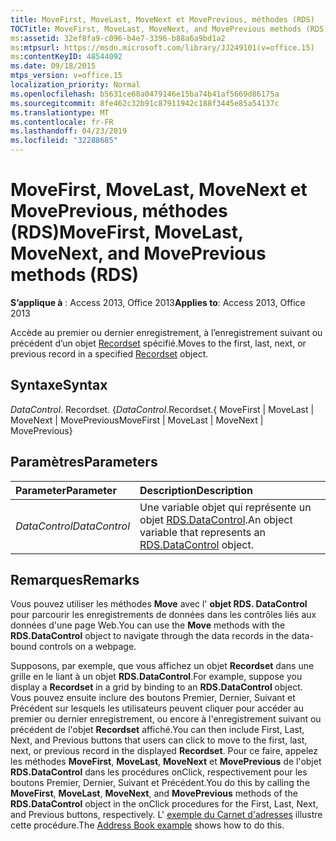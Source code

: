 ```yaml
---
title: MoveFirst, MoveLast, MoveNext et MovePrevious, méthodes (RDS)
TOCTitle: MoveFirst, MoveLast, MoveNext, and MovePrevious methods (RDS)
ms:assetid: 32ef8fa9-c096-b4e7-3396-b88a6a9bd1a2
ms:mtpsurl: https://msdn.microsoft.com/library/JJ249101(v=office.15)
ms:contentKeyID: 48544092
ms.date: 09/18/2015
mtps_version: v=office.15
localization_priority: Normal
ms.openlocfilehash: b5631ce68a0479146e15ba74b41af5669d86175a
ms.sourcegitcommit: 8fe462c32b91c87911942c188f3445e85a54137c
ms.translationtype: MT
ms.contentlocale: fr-FR
ms.lasthandoff: 04/23/2019
ms.locfileid: "32288685"
---
```

# <a name="movefirst-movelast-movenext-and-moveprevious-methods-rds"></a><span data-ttu-id="82f58-102">MoveFirst, MoveLast, MoveNext et MovePrevious, méthodes (RDS)</span><span class="sxs-lookup"><span data-stu-id="82f58-102">MoveFirst, MoveLast, MoveNext, and MovePrevious methods (RDS)</span></span>

<span data-ttu-id="82f58-103">**S’applique à** : Access 2013, Office 2013</span><span class="sxs-lookup"><span data-stu-id="82f58-103">**Applies to**: Access 2013, Office 2013</span></span>

<span data-ttu-id="82f58-104">Accède au premier ou dernier enregistrement, à l’enregistrement suivant ou précédent d’un objet [Recordset](recordset-object-ado.md) spécifié.</span><span class="sxs-lookup"><span data-stu-id="82f58-104">Moves to the first, last, next, or previous record in a specified [Recordset](recordset-object-ado.md) object.</span></span>

## <a name="syntax"></a><span data-ttu-id="82f58-105">Syntaxe</span><span class="sxs-lookup"><span data-stu-id="82f58-105">Syntax</span></span>

<span data-ttu-id="82f58-106">*DataControl*. Recordset. {</span><span class="sxs-lookup"><span data-stu-id="82f58-106">*DataControl*.Recordset.{</span></span> <span data-ttu-id="82f58-107">MoveFirst | MoveLast | MoveNext | MovePrevious</span><span class="sxs-lookup"><span data-stu-id="82f58-107">MoveFirst | MoveLast | MoveNext | MovePrevious}</span></span>

## <a name="parameters"></a><span data-ttu-id="82f58-108">Paramètres</span><span class="sxs-lookup"><span data-stu-id="82f58-108">Parameters</span></span>

|<span data-ttu-id="82f58-109">Parameter</span><span class="sxs-lookup"><span data-stu-id="82f58-109">Parameter</span></span>|<span data-ttu-id="82f58-110">Description</span><span class="sxs-lookup"><span data-stu-id="82f58-110">Description</span></span>|
|:--------|:----------|
|<span data-ttu-id="82f58-111">*DataControl*</span><span class="sxs-lookup"><span data-stu-id="82f58-111">*DataControl*</span></span> |<span data-ttu-id="82f58-112">Une variable objet qui représente un objet [RDS.DataControl](datacontrol-object-rds.md).</span><span class="sxs-lookup"><span data-stu-id="82f58-112">An object variable that represents an [RDS.DataControl](datacontrol-object-rds.md) object.</span></span>|

## <a name="remarks"></a><span data-ttu-id="82f58-113">Remarques</span><span class="sxs-lookup"><span data-stu-id="82f58-113">Remarks</span></span>

<span data-ttu-id="82f58-114">Vous pouvez utiliser les méthodes **Move** avec l' **objet RDS. DataControl** pour parcourir les enregistrements de données dans les contrôles liés aux données d'une page Web.</span><span class="sxs-lookup"><span data-stu-id="82f58-114">You can use the **Move** methods with the **RDS.DataControl** object to navigate through the data records in the data-bound controls on a webpage.</span></span> 

<span data-ttu-id="82f58-115">Supposons, par exemple, que vous affichez un objet **Recordset** dans une grille en le liant à un objet **RDS.DataControl**.</span><span class="sxs-lookup"><span data-stu-id="82f58-115">For example, suppose you display a **Recordset** in a grid by binding to an **RDS.DataControl** object.</span></span> <span data-ttu-id="82f58-116">Vous pouvez ensuite inclure des boutons Premier, Dernier, Suivant et Précédent sur lesquels les utilisateurs peuvent cliquer pour accéder au premier ou dernier enregistrement, ou encore à l'enregistrement suivant ou précédent de l'objet **Recordset** affiché.</span><span class="sxs-lookup"><span data-stu-id="82f58-116">You can then include First, Last, Next, and Previous buttons that users can click to move to the first, last, next, or previous record in the displayed **Recordset**.</span></span> <span data-ttu-id="82f58-117">Pour ce faire, appelez les méthodes **MoveFirst**, **MoveLast**, **MoveNext** et **MovePrevious** de l'objet **RDS.DataControl** dans les procédures onClick, respectivement pour les boutons Premier, Dernier, Suivant et Précédent.</span><span class="sxs-lookup"><span data-stu-id="82f58-117">You do this by calling the **MoveFirst**, **MoveLast**, **MoveNext**, and **MovePrevious** methods of the **RDS.DataControl** object in the onClick procedures for the First, Last, Next, and Previous buttons, respectively.</span></span> <span data-ttu-id="82f58-118">L' [exemple du Carnet d'adresses](address-book-navigation-buttons.md) illustre cette procédure.</span><span class="sxs-lookup"><span data-stu-id="82f58-118">The [Address Book example](address-book-navigation-buttons.md) shows how to do this.</span></span>

